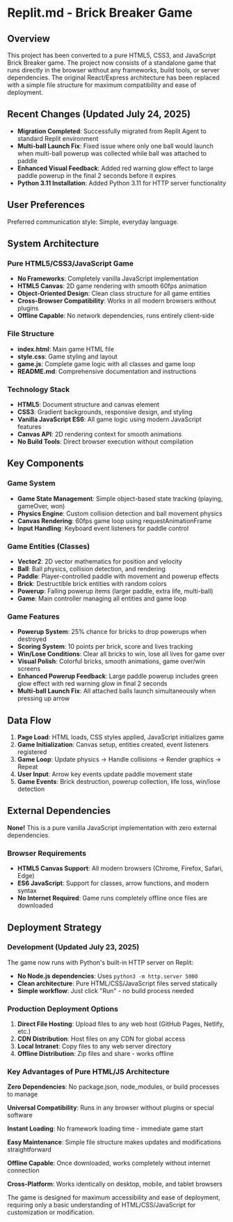 # Replit.md - Brick Breaker Game

## Overview

This project has been converted to a pure HTML5, CSS3, and JavaScript Brick Breaker game. The project now consists of a standalone game that runs directly in the browser without any frameworks, build tools, or server dependencies. The original React/Express architecture has been replaced with a simple file structure for maximum compatibility and ease of deployment.

## Recent Changes (Updated July 24, 2025)

- **Migration Completed**: Successfully migrated from Replit Agent to standard Replit environment
- **Multi-ball Launch Fix**: Fixed issue where only one ball would launch when multi-ball powerup was collected while ball was attached to paddle
- **Enhanced Visual Feedback**: Added red warning glow effect to large paddle powerup in the final 2 seconds before it expires
- **Python 3.11 Installation**: Added Python 3.11 for HTTP server functionality

## User Preferences

Preferred communication style: Simple, everyday language.

## System Architecture

### Pure HTML5/CSS3/JavaScript Game
- **No Frameworks**: Completely vanilla JavaScript implementation
- **HTML5 Canvas**: 2D game rendering with smooth 60fps animation
- **Object-Oriented Design**: Clean class structure for all game entities
- **Cross-Browser Compatibility**: Works in all modern browsers without plugins
- **Offline Capable**: No network dependencies, runs entirely client-side

### File Structure
- **index.html**: Main game HTML file
- **style.css**: Game styling and layout
- **game.js**: Complete game logic with all classes and game loop
- **README.md**: Comprehensive documentation and instructions

### Technology Stack
- **HTML5**: Document structure and canvas element
- **CSS3**: Gradient backgrounds, responsive design, and styling
- **Vanilla JavaScript ES6**: All game logic using modern JavaScript features
- **Canvas API**: 2D rendering context for smooth animations
- **No Build Tools**: Direct browser execution without compilation

## Key Components

### Game System
- **Game State Management**: Simple object-based state tracking (playing, gameOver, won)
- **Physics Engine**: Custom collision detection and ball movement physics
- **Canvas Rendering**: 60fps game loop using requestAnimationFrame
- **Input Handling**: Keyboard event listeners for paddle control

### Game Entities (Classes)
- **Vector2**: 2D vector mathematics for position and velocity
- **Ball**: Ball physics, collision detection, and rendering
- **Paddle**: Player-controlled paddle with movement and powerup effects
- **Brick**: Destructible brick entities with random colors
- **Powerup**: Falling powerup items (larger paddle, extra life, multi-ball)
- **Game**: Main controller managing all entities and game loop

### Game Features
- **Powerup System**: 25% chance for bricks to drop powerups when destroyed
- **Scoring System**: 10 points per brick, score and lives tracking
- **Win/Lose Conditions**: Clear all bricks to win, lose all lives for game over
- **Visual Polish**: Colorful bricks, smooth animations, game over/win screens
- **Enhanced Powerup Feedback**: Large paddle powerup includes green glow effect with red warning glow in final 2 seconds
- **Multi-ball Launch Fix**: All attached balls launch simultaneously when pressing up arrow

## Data Flow

1. **Page Load**: HTML loads, CSS styles applied, JavaScript initializes game
2. **Game Initialization**: Canvas setup, entities created, event listeners registered
3. **Game Loop**: Update physics → Handle collisions → Render graphics → Repeat
4. **User Input**: Arrow key events update paddle movement state
5. **Game Events**: Brick destruction, powerup collection, life loss, win/lose detection

## External Dependencies

**None!** This is a pure vanilla JavaScript implementation with zero external dependencies.

### Browser Requirements
- **HTML5 Canvas Support**: All modern browsers (Chrome, Firefox, Safari, Edge)
- **ES6 JavaScript**: Support for classes, arrow functions, and modern syntax
- **No Internet Required**: Game runs completely offline once files are downloaded

## Deployment Strategy

### Development (Updated July 23, 2025)
The game now runs with Python's built-in HTTP server on Replit:
- **No Node.js dependencies**: Uses `python3 -m http.server 5000`
- **Clean architecture**: Pure HTML/CSS/JavaScript files served statically
- **Simple workflow**: Just click "Run" - no build process needed

### Production Deployment Options
1. **Direct File Hosting**: Upload files to any web host (GitHub Pages, Netlify, etc.)
2. **CDN Distribution**: Host files on any CDN for global access
3. **Local Intranet**: Copy files to any web server directory
4. **Offline Distribution**: Zip files and share - works offline

### Key Advantages of Pure HTML/JS Architecture

**Zero Dependencies**: No package.json, node_modules, or build processes to manage

**Universal Compatibility**: Runs in any browser without plugins or special software

**Instant Loading**: No framework loading time - immediate game start

**Easy Maintenance**: Simple file structure makes updates and modifications straightforward

**Offline Capable**: Once downloaded, works completely without internet connection

**Cross-Platform**: Works identically on desktop, mobile, and tablet browsers

The game is designed for maximum accessibility and ease of deployment, requiring only a basic understanding of HTML/CSS/JavaScript for customization or modification.
